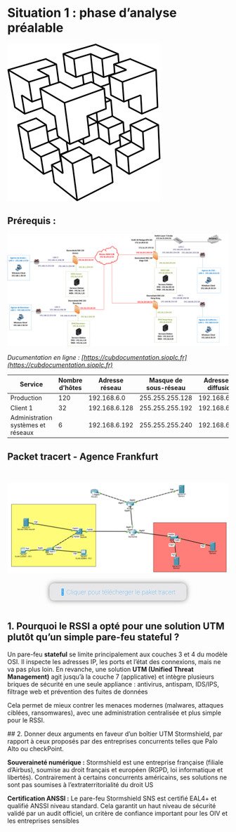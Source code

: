 # Situation 1 : phase d’analyse préalable

![](../../media/logo-cub.png)

## Prérequis : 

![](/media/schema-logique-cub.png)

*Ducumentation en ligne : [https://cubdocumentation.sioplc.fr](https://cubdocumentation.sioplc.fr)*
<br>

| **Service**                           | **Nombre d’hôtes** | **Adresse réseau** | **Masque de sous-réseau** | **Adresse de diffusion** | **Description VLAN** |
|--------------------------------------|--------------------|--------------------|----------------------------|--------------------------|----------------------|
| Production                           | 120                | 192.168.6.0        | 255.255.255.128            | 192.168.6.127            | VLAN 56              |
| Client 1                             | 32                 | 192.168.6.128      | 255.255.255.192            | 192.168.6.191            | VLAN 10              |
| Administration systèmes et réseaux   | 6                  | 192.168.6.192      | 255.255.255.240            | 192.168.6.207            | VLAN 20              |


## Packet tracert - Agence Frankfurt
<br>

![](/media/packet-tracert-v1.jpg)
<br>

<div style="text-align:center; margin-top:20px;">
  <a href="https://drive.google.com/file/d/1L7Gp52YpPjjRhFdp9gp4L1sGORqAoCEK/view?usp=share_link" 
     style="display:inline-block;
            background:#e7e7e9;
            color:#0096FF;
            padding:11px 25px;
            border-radius:10px;
            text-decoration:none;
            font-weight:50;
            box-shadow:0 0 12px rgba(0,0,0,0.5);
            transition:all 0.3s ease;"
     onmouseover="this.style.background='#dcdce0'; this.style.color='#003d80';"
     onmouseout="this.style.background='#e7e7e9'; this.style.color='#0096FF';">
     🔗 Cliquer pour télécherger le paket tracert
  </a>
</div>
<br>

## 1. Pourquoi le RSSI a opté pour une solution UTM plutôt qu’un simple pare-feu stateful ?

Un pare-feu **stateful** se limite principalement aux couches 3 et 4 du modèle OSI. Il inspecte les adresses IP, les ports et l’état des connexions, mais ne va pas plus loin. En revanche, une solution **UTM (Unified Threat Management)** agit jusqu’à la couche 7 (applicative) et intègre plusieurs briques de sécurité en une seule appliance : antivirus, antispam, IDS/IPS, filtrage web et prévention des fuites de données

Cela permet de mieux contrer les menaces modernes (malwares, attaques ciblées, ransomwares), avec une administration centralisée et plus simple pour le RSSI.


## 2. Donner deux arguments en faveur d’un boîtier UTM Stormshield, par rapport à ceux proposés par des entreprises concurrents telles que Palo Alto ou checkPoint.

**Souveraineté numérique :** Stormshield est une entreprise française (filiale d’Airbus), soumise au droit français et européen (RGPD, loi informatique et libertés). Contrairement à certains concurrents américains, ses solutions ne sont pas soumises à l’extraterritorialité du droit US 

**Certification ANSSI :** Le pare-feu Stormshield SNS est certifié EAL4+ et qualifié ANSSI niveau standard. Cela garantit un haut niveau de sécurité validé par un audit officiel, un critère de confiance important pour les OIV et les entreprises sensibles
